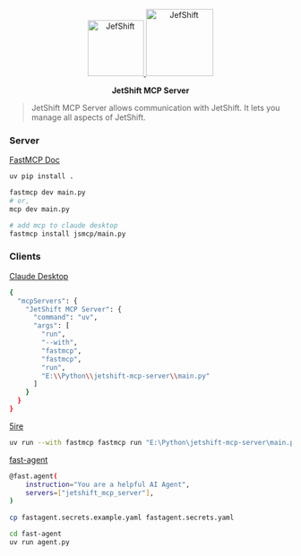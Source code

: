 <p align="center">
  <a href="https://github.com/mdobydullah/jetshift-core">
    <img src="https://cdn.shouts.dev/media/435/jetshift-github.png" alt="JefShift" width="100">
    <img src="https://cdn.shouts.dev/media/438/mcp.png" alt="JefShift" width="120">
  </a>
</p>

<p align="center">
<strong>JetShift MCP Server</strong>
</p>

> JetShift MCP Server allows communication with JetShift. It lets you manage all aspects of JetShift.

### Server

[FastMCP Doc](https://gofastmcp.com/getting-started/welcome)

```bash
uv pip install .
```

```bash
fastmcp dev main.py
# or,
mcp dev main.py
```

```bash
# add mcp to claude desktop
fastmcp install jsmcp/main.py
```

### Clients

[Claude Desktop](https://claude.ai/download)

```bash
{
  "mcpServers": {
    "JetShift MCP Server": {
      "command": "uv",
      "args": [
        "run",
        "--with",
        "fastmcp",
        "fastmcp",
        "run",
        "E:\\Python\\jetshift-mcp-server\\main.py"
      ]
    }
  }
}
```

[5ire](https://github.com/nanbingxyz/5ire)

```bash
uv run --with fastmcp fastmcp run "E:\Python\jetshift-mcp-server\main.py"
```

[fast-agent](https://github.com/evalstate/fast-agent)

```bash
@fast.agent(
    instruction="You are a helpful AI Agent",
    servers=["jetshift_mcp_server"],
)
  
cp fastagent.secrets.example.yaml fastagent.secrets.yaml

cd fast-agent
uv run agent.py
```
